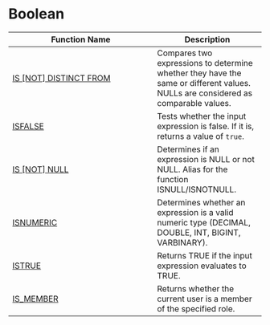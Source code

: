 # Boolean

<table><thead><tr><th width="272">Function Name</th><th>Description</th></tr></thead><tbody><tr><td><a href="is-not-distinct-from.md">IS [NOT] DISTINCT FROM</a></td><td>Compares two expressions to determine whether they have the same or different values. NULLs are considered as comparable values.</td></tr><tr><td><a href="isfalse.md">ISFALSE</a></td><td>Tests whether the input expression is false. If it is, returns a value of <code>true</code>.</td></tr><tr><td><a href="is-not-null.md">IS [NOT] NULL</a></td><td>Determines if an expression is NULL or not NULL. Alias for the function ISNULL/ISNOTNULL.</td></tr><tr><td><a href="isnumeric.md">ISNUMERIC</a></td><td>Determines whether an expression is a valid numeric type (DECIMAL, DOUBLE, INT, BIGINT, VARBINARY).</td></tr><tr><td><a href="istrue.md">ISTRUE</a></td><td>Returns TRUE if the input expression evaluates to TRUE.</td></tr><tr><td><a href="is_member.md">IS_MEMBER</a></td><td>Returns whether the current user is a member of the specified role.</td></tr></tbody></table>
